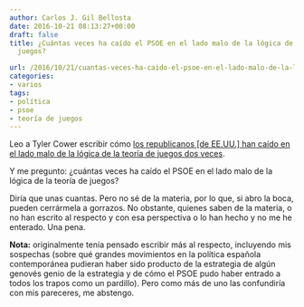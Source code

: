 ```yaml
---
author: Carlos J. Gil Bellosta
date: 2016-10-21 08:13:27+00:00
draft: false
title: ¿Cuántas veces ha caído el PSOE en el lado malo de la lógica de la teoría de
  juegos?

url: /2016/10/21/cuantas-veces-ha-caido-el-psoe-en-el-lado-malo-de-la-logica-de-la-teoria-de-juegos/
categories:
- varios
tags:
- política
- psoe
- teoría de juegos
---
```


Leo a Tyler Cower escribir cómo [los republicanos [de EE.UU.] han caído en el lado malo de la lógica de la teoría de juegos dos veces](https://www.bloomberg.com/view/articles/2016-10-09/puzzled-about-republicans-and-trump-game-theory-helps).

Y me pregunto: ¿cuántas veces ha caído el PSOE en el lado malo de la lógica de la teoría de juegos?

Diría que unas cuantas. Pero no sé de la materia, por lo que, si abro la boca, pueden cerrármela a gorrazos. No obstante, quienes saben de la materia, o no han escrito al respecto y con esa perspectiva o lo han hecho y no me he enterado. Una pena.

**Nota:** originalmente tenía pensado escribir más al respecto, incluyendo mis sospechas (sobre qué grandes movimientos en la política española contemporánea pudieran haber sido producto de la estrategia de algún genovés genio de la estrategia y de cómo el PSOE pudo haber entrado a todos los trapos como un pardillo). Pero como más de uno las confundiría con mis pareceres, me abstengo.
